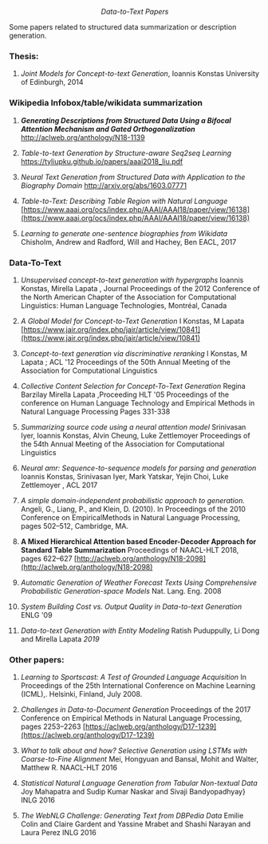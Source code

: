 

*<center>Data-to-Text Papers</center>*

Some papers related to structured data summarization or description generation.

### Thesis:
    

1. *Joint Models for Concept-to-text Generation*, Ioannis  Konstas University of Edinburgh, 2014

### Wikipedia Infobox/table/wikidata summarization
    

 1. ***Generating Descriptions from Structured Data Using a Bifocal**
    **Attention Mechanism and Gated Orthogonalization*** 
    http://aclweb.org/anthology/N18-1139
 2. *Table-to-text Generation by Structure-aware Seq2seq Learning* https://tyliupku.github.io/papers/aaai2018_liu.pdf

3.  *Neural Text Generation from Structured Data with Application to the Biography Domain* http://arxiv.org/abs/1603.07771

4.  *Table-to-Text: Describing Table Region with Natural Language* [https://www.aaai.org/ocs/index.php/AAAI/AAAI18/paper/view/16138](https://www.aaai.org/ocs/index.php/AAAI/AAAI18/paper/view/16138)


5.  *Learning to generate one-sentence biographies from Wikidata* Chisholm, Andrew and Radford, Will and Hachey, Ben EACL, 2017

### Data-To-Text
    

1.  *Unsupervised concept-to-text generation with hypergraphs* Ioannis  Konstas, Mirella Lapata , Journal Proceedings of the 2012 Conference of the North American Chapter of the Association for Computational Linguistics: Human Language Technologies, Montréal, Canada

2.  *A Global Model for Concept-to-Text Generation* I Konstas, M Lapata
[https://www.jair.org/index.php/jair/article/view/10841](https://www.jair.org/index.php/jair/article/view/10841)

3.  *Concept-to-text generation via discriminative reranking* I Konstas, M Lapata ; ACL '12 Proceedings of the 50th Annual Meeting of the Association for Computational Linguistics

4.  *Collective Content Selection for Concept-To-Text Generation* Regina Barzilay Mirella Lapata ,Proceeding HLT '05 Proceedings of the conference on Human Language Technology and Empirical Methods in Natural Language Processing Pages 331-338

5.  *Summarizing source code using a neural attention model*  Srinivasan Iyer, Ioannis  Konstas, Alvin Cheung, Luke Zettlemoyer Proceedings of the 54th Annual Meeting of the Association for Computational Linguistics

6.  *Neural amr: Sequence-to-sequence models for parsing and generation*   Ioannis  Konstas, Srinivasan Iyer, Mark Yatskar, Yejin Choi, Luke Zettlemoyer , ACL 2017

7.  *A simple domain-independent probabilistic approach to generation.*  Angeli, G., Liang, P., and Klein, D. (2010). In Proceedings of the 2010 Conference on EmpiricalMethods in Natural Language Processing, pages 502–512, Cambridge, MA.

8.  **A Mixed Hierarchical Attention based Encoder-Decoder Approach for Standard Table Summarization**    Proceedings of NAACL-HLT 2018, pages 622–627 [http://aclweb.org/anthology/N18-2098](http://aclweb.org/anthology/N18-2098)

9.  *Automatic Generation of Weather Forecast Texts Using Comprehensive Probabilistic Generation-space Models* Nat. Lang. Eng.  2008

10.  *System Building Cost vs. Output Quality in Data-to-text Generation*  ENLG '09

11. *Data-to-text Generation with Entity Modeling* Ratish Puduppully, Li Dong and Mirella Lapata _2019_

### Other papers:
    

1.  *Learning to Sportscast: A Test of Grounded Language Acquisition* In Proceedings of the 25th International Conference on Machine Learning (ICML),. Helsinki, Finland, July 2008.

2.  *Challenges in Data-to-Document Generation*  Proceedings of the 2017 Conference on Empirical Methods in Natural Language Processing, pages 2253–2263 [https://aclweb.org/anthology/D17-1239](https://aclweb.org/anthology/D17-1239)

3.  *What to talk about and how? Selective Generation using LSTMs with Coarse-to-Fine Alignment* Mei, Hongyuan and Bansal, Mohit and Walter, Matthew R. NAACL-HLT 2016

4.  *Statistical Natural Language Generation from Tabular Non-textual Data* Joy Mahapatra and  Sudip Kumar Naskar and  Sivaji Bandyopadhyay} INLG 2016

5.  *The WebNLG Challenge: Generating Text from DBPedia Data* Emilie Colin and Claire Gardent and Yassine Mrabet and Shashi Narayan and Laura Perez INLG 2016
